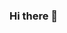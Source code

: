 ### Hi there 👋

<!--
**Juansantoss07/Juansantoss07** is a ✨ _special_ ✨ repository because its `README.md` (this file) appears on your GitHub profile.

Here are some ideas to get you started:

- 🔭 I’m currently working on ...
- 🌱 I’m currently learning ...
- 👯 I’m looking to collaborate on ...
- 🤔 I’m looking for help with ...
- 💬 Ask me about ...
- 📫 How to reach me: ...
- 😄 Pronouns: ...
- ⚡ Fun fact: ...
-->

<div>
  <a href "https://github.com/Juansantoss07">
  <img height="180em" src="https://readme-stats.vercel.app/api?username=Juansantoss07&show_icons=true&theme=dracula&include_all_comits=true>
                           </div>
